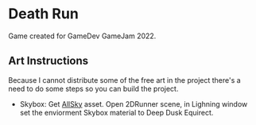 # Death Run 
Game created for GameDev GameJam 2022.

## Art Instructions
Because I cannot distribute some of the free art in the project there's 
a need to do some steps so you can build the project.

- Skybox: Get [AllSky](https://assetstore.unity.com/packages/2d/textures-materials/sky/allsky-free-10-sky-skybox-set-146014) asset. Open 2DRunner scene, in Lighning window set the enviorment Skybox material to Deep Dusk Equirect.

